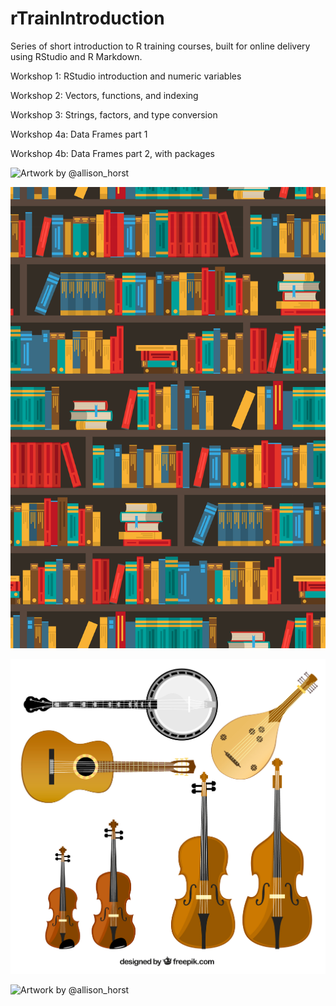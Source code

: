 # rTrainIntroduction

Series of short introduction to R training courses, built for online delivery using RStudio and R Markdown.

Workshop 1: RStudio introduction and numeric variables

Workshop 2: Vectors, functions, and indexing

Workshop 3: Strings, factors, and type conversion

Workshop 4a: Data Frames part 1

Workshop 4b: Data Frames part 2, with packages

![Artwork by @allison_horst](https://github.com/allisonhorst/stats-illustrations/blob/master/rstats-artwork/r_first_then.png?raw=true)


![Designed by macrovector / Freepik](https://github.com/andrewmoles2/rTrainIntroduction/blob/master/Workshop2/images/6714.jpg?raw=true)


![](https://github.com/andrewmoles2/rTrainIntroduction/blob/master/Workshop2/images/22895-NUNWT2.jpg?raw=true)


![Artwork by @allison_horst](https://github.com/allisonhorst/stats-illustrations/blob/master/rstats-artwork/tidydata_6.jpg?raw=true)




